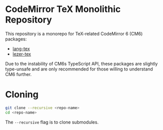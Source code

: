 # CodeMirror TeX Monolithic Repository

This repository is a monorepo for TeX-related CodeMirror 6 (CM6) packages:

- [lang-tex](https://github.com/mu-io/codemirror-tex/tree/main/packages/lang-tex)
- [lezer-tex](https://github.com/mu-io/codemirror-tex/tree/main/packages/lezer-tex)

Due to the instability of CM6s TypeScript API, these packages are slightly type-unsafe and are only recommended for those willing to understand CM6 further.

# Cloning
```bash
git clone --recursive <repo-name>
cd <repo-name>
```
The `--recursive` flag is to clone submodules.

